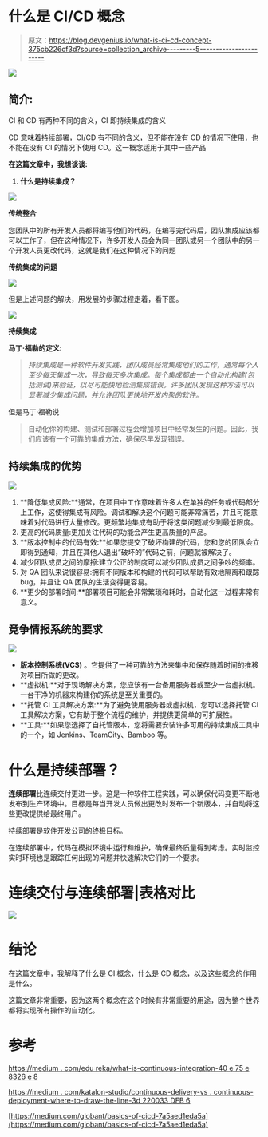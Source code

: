 # 什么是 CI/CD 概念

> 原文：<https://blog.devgenius.io/what-is-ci-cd-concept-375cb226cf3d?source=collection_archive---------5----------------------->

![](img/4f649b2d05d6534d47b4dd7c295b207e.png)

## 简介:

CI 和 CD 有两种不同的含义，CI 即持续集成的含义

CD 意味着持续部署，CI/CD 有不同的含义，但不能在没有 CD 的情况下使用，也不能在没有 CI 的情况下使用 CD。这一概念适用于其中一些产品

**在这篇文章中，我想谈谈:**

1.  **什么是持续集成？**

![](img/c5e140715bffcf0e4ffa74ec29d14258.png)

**传统整合**

您团队中的所有开发人员都将编写他们的代码，在编写完代码后，团队集成应该都可以工作了，但在这种情况下，许多开发人员会为同一团队或另一个团队中的另一个开发人员更改代码，这就是我们在这种情况下的问题

**传统集成的问题**

![](img/cba0c426e29b328fa8c61ffed36b98d8.png)

但是上述问题的解决，用发展的步骤过程走着，看下图。

![](img/605871be8d85c8ab69e63031158ecfab.png)

**持续集成**

**马丁·福勒的定义:**

> *持续集成是一种软件开发实践，团队成员经常集成他们的工作，通常每个人至少每天集成一次，导致每天多次集成。每个集成都由一个自动化构建(包括测试)来验证，以尽可能快地检测集成错误。许多团队发现这种方法可以显著减少集成问题，并允许团队更快地开发内聚的软件。*

但是马丁·福勒说

> 自动化你的构建、测试和部署过程会增加项目中经常发生的问题。因此，我们应该有一个可靠的集成方法，确保尽早发现错误。

## 持续集成的优势

![](img/7d1b117bdff5d7dff242cc2ec0ec008c.png)

1.  **降低集成风险:**通常，在项目中工作意味着许多人在单独的任务或代码部分上工作，这使得集成有风险。调试和解决这个问题可能非常痛苦，并且可能意味着对代码进行大量修改。更频繁地集成有助于将这类问题减少到最低限度。
2.  更高的代码质量:更加关注代码的功能会产生更高质量的产品。
3.  **版本控制中的代码有效:**如果您提交了破坏构建的代码，您和您的团队会立即得到通知，并且在其他人退出“破坏的”代码之前，问题就被解决了。
4.  减少团队成员之间的摩擦:建立公正的制度可以减少团队成员之间争吵的频率。
5.  对 QA 团队来说很容易:拥有不同版本和构建的代码可以帮助有效地隔离和跟踪 bug，并且让 QA 团队的生活变得更容易。
6.  **更少的部署时间:**部署项目可能会非常繁琐和耗时，自动化这一过程非常有意义。

## 竞争情报系统的要求

![](img/ad124d0f3aa00f4ff591a9140beddca9.png)

*   **版本控制系统(VCS)** 。它提供了一种可靠的方法来集中和保存随着时间的推移对项目所做的更改。
*   **虚拟机:**对于现场解决方案，您应该有一台备用服务器或至少一台虚拟机。一台干净的机器来构建你的系统是至关重要的。
*   **托管 CI 工具解决方案:**为了避免使用服务器或虚拟机，您可以选择托管 CI 工具解决方案，它有助于整个流程的维护，并提供更简单的可扩展性。
*   **工具:**如果您选择了自托管版本，您将需要安装许多可用的持续集成工具中的一个，如 Jenkins、TeamCity、Bamboo 等。

# 什么是持续部署？

**连续部署**比连续交付更进一步。这是一种软件工程实践，可以确保代码变更不断地发布到生产环境中。目标是每当开发人员做出更改时发布一个新版本，并自动将这些更改提供给最终用户。

持续部署是软件开发公司的终极目标。

在连续部署中，代码在模拟环境中运行和维护，确保最终质量得到考虑。实时监控实时环境也是跟踪任何出现的问题并快速解决它们的一个要求。

# 连续交付与连续部署|表格对比

![](img/8a456a7253a5e714b5d437aadcc46bd9.png)

# 结论

在这篇文章中，我解释了什么是 CI 概念，什么是 CD 概念，以及这些概念的作用是什么。

这篇文章非常重要，因为这两个概念在这个时候有非常重要的用途，因为整个世界都将实现所有操作的自动化。

# 参考

[https://medium . com/edu reka/what-is-continuous-integration-40 e 75 e 8326 e 8](https://medium.com/edureka/what-is-continuous-integration-40e75e8326e8)

[https://medium . com/katalon-studio/continuous-delivery-vs . continuous-deployment-where-to-draw-the-line-3d 220033 DFB 6](https://medium.com/katalon-studio/continuous-delivery-vs-continuous-deployment-where-to-draw-the-line-3d220033dfb6)

[https://medium.com/globant/basics-of-cicd-7a5aed1eda5a](https://medium.com/globant/basics-of-cicd-7a5aed1eda5a)